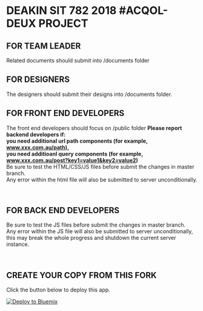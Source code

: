 DEAKIN SIT 782 2018 #ACQOL-DEUX PROJECT
================================================================================


FOR TEAM LEADER
--------------------------------------------------------------------------------
Related documents should submit into /documents folder
<br>

FOR DESIGNERS
--------------------------------------------------------------------------------
The designers should submit their designs into /documents folder.
<br>

FOR FRONT END DEVELOPERS
--------------------------------------------------------------------------------
The front end developers should focus on /public folder
<b>
Please report backend developers if:
  <br>
  you need additional url path components (for example, www.xxx.com.au/path),
  <br>
  you need additioanl query components (for example, www.xxx.com.au/post?key1=value1&key2=value2)
  <br>
</b>
Be sure to test the HTML/CSS/JS files before submit the changes in master branch. 
<br>
Any error within the html file will also be submitted to server unconditionally.

<br>

FOR BACK END DEVELOPERS
--------------------------------------------------------------------------------
Be sure to test the JS files before submit the changes in master branch. <br>
Any error within the JS file will also be submitted to server unconditionally, this may break the whole progress and shutdown the current server instance.

<br>

CREATE YOUR COPY FROM THIS FORK
--------------------------------------------------------------------------------

Click the button below to deploy this app.

[![Deploy to Bluemix](https://bluemix.net/deploy/button.png)](https://bluemix.net/deploy)


